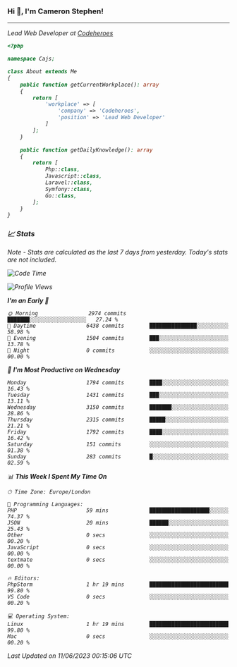 ### Hi 👋, I'm Cameron Stephen!
<hr>
<p><em>Lead Web Developer at <a href="https://codeheroes.co.uk">Codeheroes</a></p>


```php
<?php

namespace Cajs;

class About extends Me
{
    public function getCurrentWorkplace(): array
    {
        return [
            'workplace' => [
                'company' => 'Codeheroes',
                'position' => 'Lead Web Developer'
            ]
        ];
    }

    public function getDailyKnowledge(): array
    {
        return [
            Php::class,
            Javascript::class,
            Laravel::class,
            Symfony::class,
            Go::class,
        ];
    }
}
```

### 📈 Stats
<p><em>Note - Stats are calculated as the last 7 days from yesterday. Today's stats are not included.</em></p>


<!--START_SECTION:waka-->
![Code Time](http://img.shields.io/badge/Code%20Time-3%2C403%20hrs%2053%20mins-blue)

![Profile Views](http://img.shields.io/badge/Profile%20Views-0-blue)

**I'm an Early 🐤** 

```text
🌞 Morning                2974 commits        ███████░░░░░░░░░░░░░░░░░░   27.24 % 
🌆 Daytime                6438 commits        ███████████████░░░░░░░░░░   58.98 % 
🌃 Evening                1504 commits        ███░░░░░░░░░░░░░░░░░░░░░░   13.78 % 
🌙 Night                  0 commits           ░░░░░░░░░░░░░░░░░░░░░░░░░   00.00 % 
```
📅 **I'm Most Productive on Wednesday** 

```text
Monday                   1794 commits        ████░░░░░░░░░░░░░░░░░░░░░   16.43 % 
Tuesday                  1431 commits        ███░░░░░░░░░░░░░░░░░░░░░░   13.11 % 
Wednesday                3150 commits        ███████░░░░░░░░░░░░░░░░░░   28.86 % 
Thursday                 2315 commits        █████░░░░░░░░░░░░░░░░░░░░   21.21 % 
Friday                   1792 commits        ████░░░░░░░░░░░░░░░░░░░░░   16.42 % 
Saturday                 151 commits         ░░░░░░░░░░░░░░░░░░░░░░░░░   01.38 % 
Sunday                   283 commits         █░░░░░░░░░░░░░░░░░░░░░░░░   02.59 % 
```


📊 **This Week I Spent My Time On** 

```text
🕑︎ Time Zone: Europe/London

💬 Programming Languages: 
PHP                      59 mins             ███████████████████░░░░░░   74.37 % 
JSON                     20 mins             ██████░░░░░░░░░░░░░░░░░░░   25.43 % 
Other                    0 secs              ░░░░░░░░░░░░░░░░░░░░░░░░░   00.20 % 
JavaScript               0 secs              ░░░░░░░░░░░░░░░░░░░░░░░░░   00.00 % 
textmate                 0 secs              ░░░░░░░░░░░░░░░░░░░░░░░░░   00.00 % 

🔥 Editors: 
PhpStorm                 1 hr 19 mins        █████████████████████████   99.80 % 
VS Code                  0 secs              ░░░░░░░░░░░░░░░░░░░░░░░░░   00.20 % 

💻 Operating System: 
Linux                    1 hr 19 mins        █████████████████████████   99.80 % 
Mac                      0 secs              ░░░░░░░░░░░░░░░░░░░░░░░░░   00.20 % 
```


 Last Updated on 11/06/2023 00:15:06 UTC
<!--END_SECTION:waka-->
